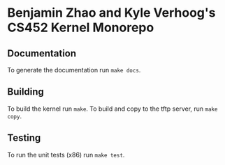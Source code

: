 # Benjamin Zhao and Kyle Verhoog's CS452 Kernel Monorepo

## Documentation
To generate the documentation run `make docs`.

## Building
To build the kernel run `make`. To build and copy to the tftp server, run `make copy`.

## Testing
To run the unit tests (x86) run `make test`.
